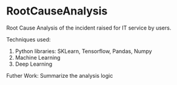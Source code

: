# RootCauseAnalysis
Root Cause Analysis of the incident raised for IT service by users.

Techniques used:<br> 
1) Python libraries: SKLearn, Tensorflow, Pandas, Numpy<br>
2) Machine Learning<br>
3) Deep Learning<br>

Futher Work:
Summarize the analysis logic

